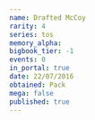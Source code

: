 ```yaml
---
name: Drafted McCoy
rarity: 4
series: tos
memory_alpha:
bigbook_tier: -1
events: 0
in_portal: true
date: 22/07/2016
obtained: Pack
mega: false
published: true
---
```



